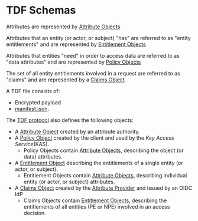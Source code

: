 # TDF Schemas

Attributes are represented by [Attribute Objects](AttributeObject.md)

Attributes that an entity (or actor, or subject) "has" are referred to as "entity entitlements" and are represented by [Entitlement Objects](EntitlementObject.md)

Attributes that entities "need" in order to access data are referred to as "data attributes" and are represented by [Policy Objects](PolicyObject.md)

The set of all entity entitlements involved in a request are referred to as "claims" and are represented by a [Claims Object](ClaimsObject.md)

A TDF file consists of:

* Encrypted payload
* [manifest.json](manifest-json.md).

The [TDF protocol](https://github.com/opentdf/spec/tree/master/protocol) also defines the following objects:

* A [Attribute Object](AttributeObject.md) created by an attribute authority.
* A [Policy Object](PolicyObject.md) created by the client and used by the *Key Access Service*(KAS).
  * Policy Objects contain [Attribute Objects](AttributeObject.md), describing the object (or data) attributes.
* A [Entitlement Object](EntitlementObjects.md) describing the entitlements of a single entity (or actor, or subject).
  * Entitlement Objects contain [Attribute Objects](AttributeObject.md), describing individual entity (or actor, or subject) attributes.
* A [Claims Object](ClaimsObject.md) created by the [Attribute Provider](../../protocol/README.md) and issued by an OIDC IdP
  * Claims Objects contain [Entitlement Objects](EntitlementObjects.md), describing the entitlements of all entities (PE or NPE) involved in an access decision.
